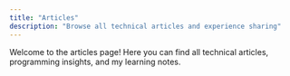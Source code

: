 ```yaml
---
title: "Articles"
description: "Browse all technical articles and experience sharing"
---
```


Welcome to the articles page! Here you can find all technical articles, programming insights, and my learning notes.